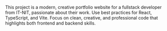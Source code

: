 <!-- Use this file to provide workspace-specific custom instructions to Copilot. For more details, visit https://code.visualstudio.com/docs/copilot/copilot-customization#_use-a-githubcopilotinstructionsmd-file -->

This project is a modern, creative portfolio website for a fullstack developer from IT-NIT, passionate about their work. Use best practices for React, TypeScript, and Vite. Focus on clean, creative, and professional code that highlights both frontend and backend skills.

